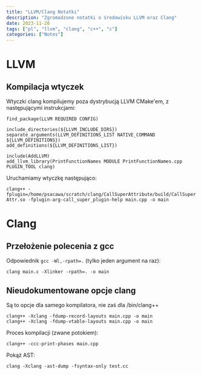 ```yaml
---
title: "LLVM/Clang Notatki"
description: "Zgromadzone notatki o środowisku LLVM oraz Clang"
date: 2023-11-20
tags: ["pl", "llvm", "clang", "c++", "c"]
categories: ["Notes"]
---
```


# LLVM

## Kompilacja wtyczek

Wtyczki clang kompilujemy poza dystrybucją LLVM CMake'em, z następującymi instrukcjami:

```
find_package(LLVM REQUIRED CONFIG)

include_directories(${LLVM_INCLUDE_DIRS})
separate_arguments(LLVM_DEFINITIONS_LIST NATIVE_COMMAND ${LLVM_DEFINITIONS})
add_definitions(${LLVM_DEFINITIONS_LIST})

include(AddLLVM)
add_llvm_library(PrintFunctionNames MODULE PrintFunctionNames.cpp PLUGIN_TOOL clang)
```

Uruchamiamy wtyczkę następująco:

`clang++ -fplugin=/home/psacawa/scratch/clang/CallSuperAttribute/build/CallSuperAttr.so -fplugin-arg-call_super_plugin-help main.cpp -o main`

# Clang

## Przełożenie polecenia z gcc

Odpowiednik `gcc -Wl,-rpath=.` (tylko jeden argument na raz):

```
clang main.c -Xlinker -rpath=. -o main
```

## Nieudokumentowane opcje clang

Są to opcje dla samego kompilatora, nie zaś dla /bin/clang++

```
clang++ -Xclang -fdump-record-layouts main.cpp -o main
clang++ -Xclang -fdump-vtable-layouts main.cpp -o main
```

Proces kompilacji (zwane potokiem):

```
clang++ -ccc-print-phases main.cpp
```

Pokąż AST:

```
clang -Xclang -ast-dump -fsyntax-only test.cc
```
